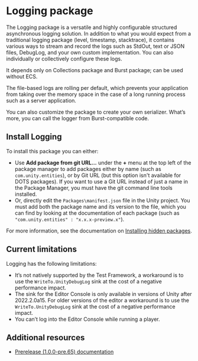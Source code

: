 # Logging package

The Logging package is a versatile and highly configurable structured asynchronous logging solution. In addition to what you would expect from a traditional logging package (level, timestamp, stacktrace), it contains various ways to stream and record the logs  such as StdOut, text or JSON files, DebugLog, and your own custom implementation. You can also individually or collectively configure these logs.

It depends only on Collections package and Burst package; can be used without ECS.

The file-based logs are rolling per default, which prevents your application from taking over the memory space in the case of a long running process such as a server application.

You can also customize the package to create your own serializer. What’s more, you can call the logger from Burst-compatible code.

## Install Logging

To install this package you can either:

* Use **Add package from git URL...** under the **+** menu at the top left of the package manager to add packages either by name (such as `com.unity.entities`), or by Git URL (but this option isn't available for DOTS packages). If you want to use a Git URL instead of just a name in the Package Manager, you must have the git command line tools installed.
* Or, directly edit the `Packages\manifest.json` file in the Unity project. You must add both the package name and its version to the file, which you can find by looking at the documentation of each package (such as `"com.unity.entities" : "x.x.x-preview.x"`).

For more information, see the documentation on [Installing hidden packages](https://docs.unity3d.com/Packages/Installation/manual/index.html).

## Current limitations

Logging has the following limitations:
* It’s not natively supported by the Test Framework, a workaround is to use the `WriteTo.UnityDebugLog` sink at the cost of a negative performance impact.
* The sink for the Editor Console is only available in versions of Unity after 2022.2.0a15. For older versions of the editor a workaround is to use the `WriteTo.UnityDebugLog` sink at the cost of a negative performance impact.
* You can’t log into the Editor Console while running a player.


## Additional resources

* [Prerelease (1.0.0-pre.65) documentation](pre-release.md)
